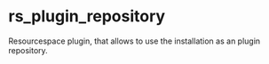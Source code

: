 rs_plugin_repository
====================

Resourcespace plugin, that allows to use the installation as an plugin repository.
